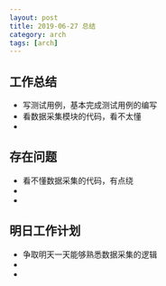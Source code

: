 ```yaml
---
layout: post
title: 2019-06-27 总结
category: arch
tags: [arch]
---
```



## 工作总结
   - 写测试用例，基本完成测试用例的编写
   - 看数据采集模块的代码，看不太懂
   - 
## 存在问题
   -  看不懂数据采集的代码，有点绕
   -  
   -
## 明日工作计划
   - 争取明天一天能够熟悉数据采集的逻辑
   - 
   -
